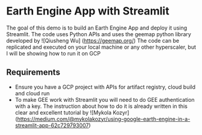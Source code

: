 # Earth Engine App with Streamlit
The goal of this demo is to build an Earth Engine App and deploy it using Streamlit.
The code uses Python APIs and uses the geemap python library developed by ![Qiusheng Wu] (https://geemap.org/)
The code can be replicated and executed on your local machine or any other hyperscaler, but I will be showing how to run it on GCP

## Requirements

* Ensure you have a GCP project with APIs for artifact registry, cloud build and cloud run
* To make GEE work with Streamlit you will need to do GEE authentication with a key. The instruction about how to do it is already written in this clear and excellent tutorial by 
![Mykola Kozyr] (https://medium.com/@mykolakozyr/using-google-earth-engine-in-a-streamlit-app-62c729793007)


